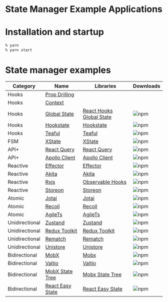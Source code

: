State Manager Example Applications
===============================

# Installation and startup

```sh
% yarn
% yarn start
```

# State manager examples

| Category | Name | Libraries | Downloads |
| ---- | ---- | ---- | ---- |
| Hooks | [Prop Drilling](http://localhost:3000/) | | |
| Hooks | [Context](http://localhost:3001/) | | |
| Hooks | [Global State](http://localhost:3016/) | [React Hooks Global State](https://www.npmjs.com/package/react-hooks-global-state) | ![npm](https://img.shields.io/npm/dw/react-hooks-global-state?color=white&label=%20&style=flat-square) |
| Hooks | [Hookstate](http://localhost:3018/) | [Hookstate](https://hookstate.js.org/) | ![npm](https://img.shields.io/npm/dw/@hookstate/core?color=white&label=%20&style=flat-square) |
| Hooks | [Teaful](http://localhost:3021/) | [Teaful](https://github.com/teafuljs/teaful) | ![npm](https://img.shields.io/npm/dw/teaful?color=white&label=%20&style=flat-square) |
| FSM | [XState](http://localhost:3007/) | [XState](https://xstate.js.org/docs/) | ![npm](https://img.shields.io/npm/dw/xstate?color=white&label=%20&style=flat-square) |
| API+ | [React Query](http://localhost:3008/) | [React Query](https://react-query.tanstack.com/) | ![npm](https://img.shields.io/npm/dw/react-query?color=white&label=%20&style=flat-square) |
| API+ | [Apollo Client](http://localhost:3022/) | [Apollo Client](https://www.apollographql.com/docs/react/) | ![npm](https://img.shields.io/npm/dw/@apollo/client?color=white&label=%20&style=flat-square) |
| Reactive | [Effector](http://localhost:3010/) | [Effector](https://effector.dev/) | ![npm](https://img.shields.io/npm/dw/effector?color=white&label=%20&style=flat-square) |
| Reactive | [Akita](http://localhost:3012/) | [Akita](https://datorama.github.io/akita/) | ![npm](https://img.shields.io/npm/dw/@datorama/akita?color=white&label=%20&style=flat-square) |
| Reactive | [Rxjs](http://localhost:3013/) | [Observable Hooks](https://observable-hooks.js.org/) | ![npm](https://img.shields.io/npm/dw/observable-hooks?color=white&label=%20&style=flat-square) |
| Reactive | [Storeon](http://localhost:3020/) | [Storeon](https://github.com/storeon/storeon) | ![npm](https://img.shields.io/npm/dw/storeon?color=white&label=%20&style=flat-square) |
| Atomic | [Jotai](http://localhost:3006/) | [Jotai](https://github.com/pmndrs/jotai) | ![npm](https://img.shields.io/npm/dw/jotai?color=white&label=%20&style=flat-square) |
| Atomic | [Recoil](http://localhost:3009/) | [Recoil](https://recoiljs.org/) | ![npm](https://img.shields.io/npm/dw/recoil?color=white&label=%20&style=flat-square) |
| Atomic | [AgileTs](http://localhost:3099/) | [AgileTs](https://agile-ts.org/) | ![npm](https://img.shields.io/npm/dw/@agile-ts/core?color=white&label=%20&style=flat-square) |
| Unidirectional | [Zustand](http://localhost:3002/) | [Zustand](https://zustand.surge.sh/) | ![npm](https://img.shields.io/npm/dw/zustand?color=white&label=%20&style=flat-square) |
| Unidirectional | [Redux Toolkit](http://localhost:3003/) | [Redux Toolkit](https://redux-toolkit.js.org/) | ![npm](https://img.shields.io/npm/dw/@reduxjs/toolkit?color=white&label=%20&style=flat-square) |
| Unidirectional | [Rematch](http://localhost:3017/) | [Rematch](https://rematchjs.org/) | ![npm](https://img.shields.io/npm/dw/@rematch/core?color=white&label=%20&style=flat-square) |
| Unidirectional | [Unistore](http://localhost:3014/) | [Unistore](https://www.npmjs.com/package/unistore) | ![npm](https://img.shields.io/npm/dw/unistore?color=white&label=%20&style=flat-square) |
| Bidirectional | [MobX](http://localhost:3004/) | [Mobx](https://mobx.js.org/README.html) | ![npm](https://img.shields.io/npm/dw/mobx?color=white&label=%20&style=flat-square) |
| Bidirectional | [Valtio](http://localhost:3005/) | [Valtio](https://www.npmjs.com/package/valtio) | ![npm](https://img.shields.io/npm/dw/valtio?color=white&label=%20&style=flat-square) |
| Bidirectional | [MobX State Tree](http://localhost:3015/) | [Mobx State Tree](https://mobx-state-tree.js.org/) | ![npm](https://img.shields.io/npm/dw/mobx-state-tree?color=white&label=%20&style=flat-square) |
| Bidirectional | [React Easy State](http://localhost:3019/) | [React Easy State](https://github.com/RisingStack/react-easy-state) | ![npm](https://img.shields.io/npm/dw/@risingstack/react-easy-state?color=white&label=%20&style=flat-square) |
